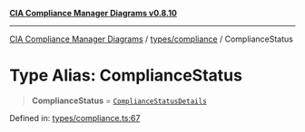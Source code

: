 [**CIA Compliance Manager Diagrams v0.8.10**](../../../README.md)

***

[CIA Compliance Manager Diagrams](../../../modules.md) / [types/compliance](../README.md) / ComplianceStatus

# Type Alias: ComplianceStatus

> **ComplianceStatus** = [`ComplianceStatusDetails`](../interfaces/ComplianceStatusDetails.md)

Defined in: [types/compliance.ts:67](https://github.com/Hack23/cia-compliance-manager/blob/680c1f0618a64f5e2a4571e2b2ee23d6baf8dc9d/src/types/compliance.ts#L67)
